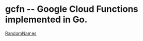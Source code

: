 # gcfn -- Google Cloud Functions implemented in Go.

[RandomNames](https://us-central1-reconditematter.cloudfunctions.net/RandomNames?count=100)
